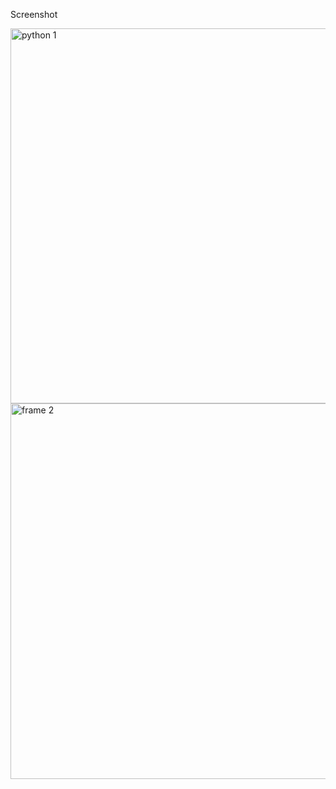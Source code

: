 Screenshot

<img width="600" alt="python 1" src="https://github.com/vipin-jangra/python-mp3-player/assets/45737214/b03c5e33-9b7b-4079-aa98-99f63f5d7c1e">

<img width="601" alt="frame 2" src="https://github.com/vipin-jangra/python-mp3-player/assets/45737214/7883bec8-7d1d-488c-83f4-12f4a9bd518f">
